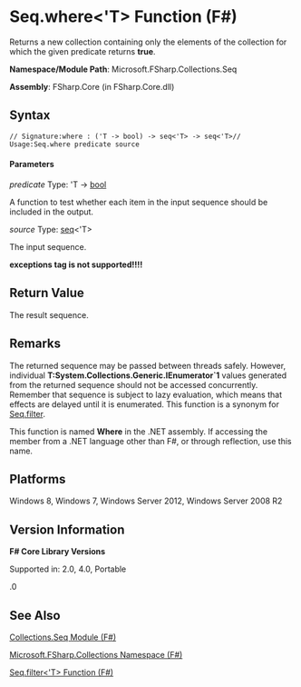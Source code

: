 # Seq.where<'T> Function (F#)

Returns a new collection containing only the elements of the collection for which the given predicate returns **true**.

**Namespace/Module Path**: Microsoft.FSharp.Collections.Seq

**Assembly**: FSharp.Core (in FSharp.Core.dll)


## Syntax

```
// Signature:where : ('T -> bool) -> seq<'T> -> seq<'T>// Usage:Seq.where predicate source
```

#### Parameters
*predicate*
Type: 'T -&gt; [bool](http://msdn.microsoft.com/en-us/library/89c0cf9c-49ce-4207-a3be-555851a67dd5)


A function to test whether each item in the input sequence should be included in the output.


*source*
Type: [seq](http://msdn.microsoft.com/en-us/library/2f0c87c6-8a0d-4d33-92a6-10d1d037ce75)&lt;'T&gt;


The input sequence.



**exceptions tag is not supported!!!!**

## Return Value
The result sequence.


## Remarks
The returned sequence may be passed between threads safely. However, individual **T:System.Collections.Generic.IEnumerator&#96;1** values generated from the returned sequence should not be accessed concurrently. Remember that sequence is subject to lazy evaluation, which means that effects are delayed until it is enumerated. This function is a synonym for [Seq.filter](http://msdn.microsoft.com/en-us/library/7f2e9850-a660-460c-9831-3bbff5613770).

This function is named **Where** in the .NET assembly. If accessing the member from a .NET language other than F#, or through reflection, use this name.


## Platforms
Windows 8, Windows 7, Windows Server 2012, Windows Server 2008 R2


## Version Information
**F# Core Library Versions**

Supported in: 2.0, 4.0, Portable



.0


## See Also
[Collections.Seq Module &#40;F&#35;&#41;](Collections.Seq+Module+%28FSharp%29.md)

[Microsoft.FSharp.Collections Namespace &#40;F&#35;&#41;](Microsoft.FSharp.Collections+Namespace+%28FSharp%29.md)

[Seq.filter&lt;'T&gt; Function (F#)](http://msdn.microsoft.com/en-us/library/7f2e9850-a660-460c-9831-3bbff5613770)

